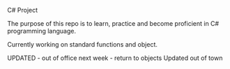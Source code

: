 C# Project

The purpose of this repo is to learn, practice and become proficient in C# programming language.

Currently working on standard functions and object.

UPDATED - out of office next week - return to objects
Updated out of town
